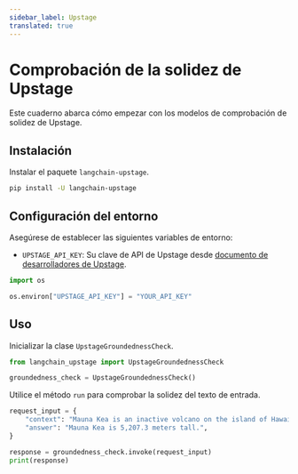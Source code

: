 ```yaml
---
sidebar_label: Upstage
translated: true
---
```


# Comprobación de la solidez de Upstage

Este cuaderno abarca cómo empezar con los modelos de comprobación de solidez de Upstage.

## Instalación

Instalar el paquete `langchain-upstage`.

```bash
pip install -U langchain-upstage
```

## Configuración del entorno

Asegúrese de establecer las siguientes variables de entorno:

- `UPSTAGE_API_KEY`: Su clave de API de Upstage desde [documento de desarrolladores de Upstage](https://developers.upstage.ai/docs/getting-started/quick-start).

```python
import os

os.environ["UPSTAGE_API_KEY"] = "YOUR_API_KEY"
```

## Uso

Inicializar la clase `UpstageGroundednessCheck`.

```python
from langchain_upstage import UpstageGroundednessCheck

groundedness_check = UpstageGroundednessCheck()
```

Utilice el método `run` para comprobar la solidez del texto de entrada.

```python
request_input = {
    "context": "Mauna Kea is an inactive volcano on the island of Hawai'i. Its peak is 4,207.3 m above sea level, making it the highest point in Hawaii and second-highest peak of an island on Earth.",
    "answer": "Mauna Kea is 5,207.3 meters tall.",
}

response = groundedness_check.invoke(request_input)
print(response)
```
